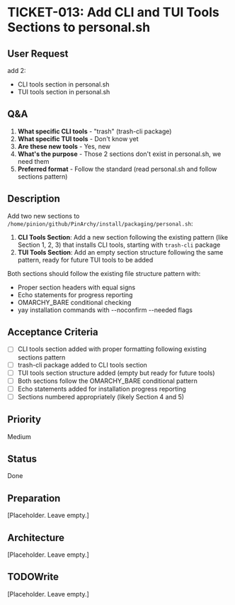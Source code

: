 # TICKET-013: Add CLI and TUI Tools Sections to personal.sh

## User Request
add 2:
- CLI tools section in personal.sh
- TUI tools section in personal.sh

## Q&A
1. **What specific CLI tools** - "trash" (trash-cli package)
2. **What specific TUI tools** - Don't know yet
3. **Are these new tools** - Yes, new
4. **What's the purpose** - Those 2 sections don't exist in personal.sh, we need them
5. **Preferred format** - Follow the standard (read personal.sh and follow sections pattern)

## Description
Add two new sections to `/home/pinion/github/PinArchy/install/packaging/personal.sh`:

1. **CLI Tools Section**: Add a new section following the existing pattern (like Section 1, 2, 3) that installs CLI tools, starting with `trash-cli` package
2. **TUI Tools Section**: Add an empty section structure following the same pattern, ready for future TUI tools to be added

Both sections should follow the existing file structure pattern with:
- Proper section headers with equal signs
- Echo statements for progress reporting
- OMARCHY_BARE conditional checking
- yay installation commands with --noconfirm --needed flags

## Acceptance Criteria
- [ ] CLI tools section added with proper formatting following existing sections pattern
- [ ] trash-cli package added to CLI tools section
- [ ] TUI tools section structure added (empty but ready for future tools)
- [ ] Both sections follow the OMARCHY_BARE conditional pattern
- [ ] Echo statements added for installation progress reporting
- [ ] Sections numbered appropriately (likely Section 4 and 5)

## Priority
Medium

## Status
Done

## Preparation
[Placeholder. Leave empty.]

## Architecture
[Placeholder. Leave empty.]

## TODOWrite
[Placeholder. Leave empty.]